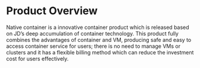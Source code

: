 
# Product Overview

Native container is a innovative container product which is released based on JD’s deep accumulation of container technology. This product fully combines the advantages of container and VM, producing safe and easy to access container service for users; there is no need to manage VMs or clusters and it has a flexible billing method which can reduce the investment cost for users effectively.